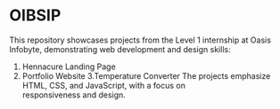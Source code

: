 # OIBSIP
This repository showcases projects from the Level 1 internship at Oasis Infobyte, demonstrating web development and design skills:
 1. Hennacure Landing Page 
 2. Portfolio Website
 3.Temperature Converter
The projects emphasize HTML, CSS, and JavaScript, with a focus on responsiveness and design.

